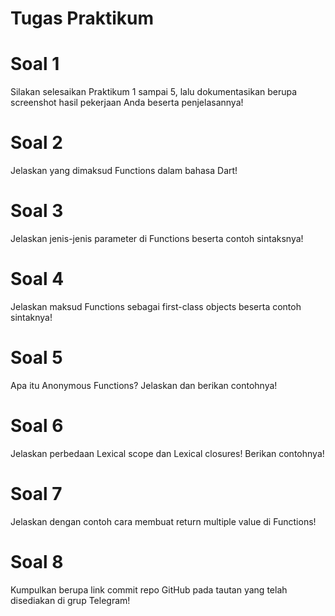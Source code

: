 # Tugas Praktikum

# Soal 1
Silakan selesaikan Praktikum 1 sampai 5, lalu dokumentasikan berupa screenshot hasil pekerjaan Anda beserta penjelasannya!

# Soal 2
Jelaskan yang dimaksud Functions dalam bahasa Dart!

# Soal 3
Jelaskan jenis-jenis parameter di Functions beserta contoh sintaksnya!

# Soal 4
Jelaskan maksud Functions sebagai first-class objects beserta contoh sintaknya!

# Soal 5
Apa itu Anonymous Functions? Jelaskan dan berikan contohnya!

# Soal 6
Jelaskan perbedaan Lexical scope dan Lexical closures! Berikan contohnya!

# Soal 7
Jelaskan dengan contoh cara membuat return multiple value di Functions!

# Soal 8
Kumpulkan berupa link commit repo GitHub pada tautan yang telah disediakan di grup Telegram!